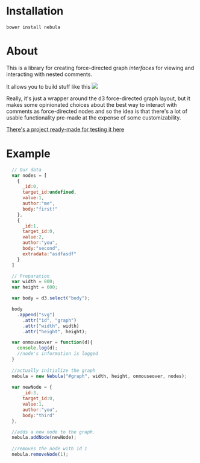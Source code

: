 # Installation

```bower install nebula```

# About

This is a library for creating force-directed graph _interfaces_ for viewing and interacting with nested comments.

It allows you to build stuff like this ![](https://github.com/prudentbot/nebula/blob/master/resources/lookslikethis.png)

Really, it's just a wrapper around the d3 force-directed graph layout, but it makes some opinionated choices about the best way to interact with comments as force-directed nodes and so the idea is that there's a lot of usable functionality pre-made at the expense of some customizability.

[There's a project ready-made for testing it here](https://github.com/prudentbot/reddit-nebula)

# Example

```javascript
  // Our data
  var nodes = [
    {
      _id:0,
      target_id:undefined,
      value:1,
      author:"me",
      body:"first!"
    },
    {
      _id:1,
      target_id:0,
      value:2,
      author:"you",
      body:"second",
      extradata:"asdfasdf"
    }
  ]

  // Preparation
  var width = 800;
  var height = 600;

  var body = d3.select("body");

  body
    .append("svg")
      .attr("id", "graph")
      .attr("width", width)
      .attr("height", height);

  var onmouseover = function(d){
    console.log(d);
    //node's information is logged
  }
  
  //actually initialize the graph
  nebula = new Nebula("#graph", width, height, onmouseover, nodes);
  
  var newNode = {
      _id:3,
      target_id:0,
      value:1,
      author:"you",
      body:"third"
  },

  //adds a new node to the graph.
  nebula.addNode(newNode);
  
  //removes the node with id 1
  nebula.removeNode(1);
```
